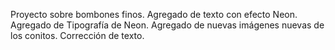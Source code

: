 Proyecto sobre bombones finos. 
Agregado de texto con efecto Neon.
Agregado de Tipografía de Neon.
Agregado de nuevas imágenes nuevas de los conitos.
Corrección de texto. 